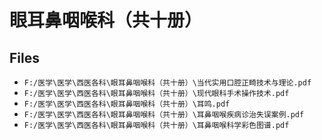 # 眼耳鼻咽喉科（共十册）

## Files

- `F:/医学\医学\西医各科\眼耳鼻咽喉科（共十册）\当代实用口腔正畸技术与理论.pdf`
- `F:/医学\医学\西医各科\眼耳鼻咽喉科（共十册）\现代眼科手术操作技术.pdf`
- `F:/医学\医学\西医各科\眼耳鼻咽喉科（共十册）\耳鸣.pdf`
- `F:/医学\医学\西医各科\眼耳鼻咽喉科（共十册）\耳鼻咽喉疾病诊治失误案例.pdf`
- `F:/医学\医学\西医各科\眼耳鼻咽喉科（共十册）\耳鼻咽喉科学彩色图谱.pdf`
